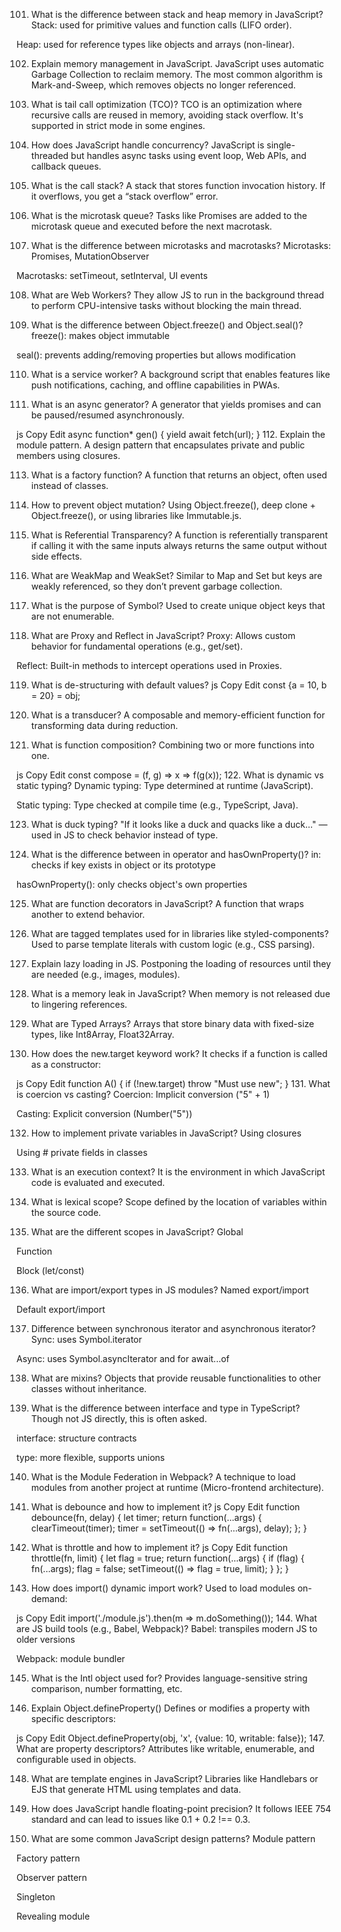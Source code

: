 101. What is the difference between stack and heap memory in JavaScript?
Stack: used for primitive values and function calls (LIFO order).

Heap: used for reference types like objects and arrays (non-linear).

102. Explain memory management in JavaScript.
JavaScript uses automatic Garbage Collection to reclaim memory. The most common algorithm is Mark-and-Sweep, which removes objects no longer referenced.

103. What is tail call optimization (TCO)?
TCO is an optimization where recursive calls are reused in memory, avoiding stack overflow. It's supported in strict mode in some engines.

104. How does JavaScript handle concurrency?
JavaScript is single-threaded but handles async tasks using event loop, Web APIs, and callback queues.

105. What is the call stack?
A stack that stores function invocation history. If it overflows, you get a “stack overflow” error.

106. What is the microtask queue?
Tasks like Promises are added to the microtask queue and executed before the next macrotask.

107. What is the difference between microtasks and macrotasks?
Microtasks: Promises, MutationObserver

Macrotasks: setTimeout, setInterval, UI events

108. What are Web Workers?
They allow JS to run in the background thread to perform CPU-intensive tasks without blocking the main thread.

109. What is the difference between Object.freeze() and Object.seal()?
freeze(): makes object immutable

seal(): prevents adding/removing properties but allows modification

110. What is a service worker?
A background script that enables features like push notifications, caching, and offline capabilities in PWAs.

111. What is an async generator?
A generator that yields promises and can be paused/resumed asynchronously.

js
Copy
Edit
async function* gen() { yield await fetch(url); }
112. Explain the module pattern.
A design pattern that encapsulates private and public members using closures.

113. What is a factory function?
A function that returns an object, often used instead of classes.

114. How to prevent object mutation?
Using Object.freeze(), deep clone + Object.freeze(), or using libraries like Immutable.js.

115. What is Referential Transparency?
A function is referentially transparent if calling it with the same inputs always returns the same output without side effects.

116. What are WeakMap and WeakSet?
Similar to Map and Set but keys are weakly referenced, so they don’t prevent garbage collection.

117. What is the purpose of Symbol?
Used to create unique object keys that are not enumerable.

118. What are Proxy and Reflect in JavaScript?
Proxy: Allows custom behavior for fundamental operations (e.g., get/set).

Reflect: Built-in methods to intercept operations used in Proxies.

119. What is de-structuring with default values?
js
Copy
Edit
const {a = 10, b = 20} = obj;
120. What is a transducer?
A composable and memory-efficient function for transforming data during reduction.

121. What is function composition?
Combining two or more functions into one.

js
Copy
Edit
const compose = (f, g) => x => f(g(x));
122. What is dynamic vs static typing?
Dynamic typing: Type determined at runtime (JavaScript).

Static typing: Type checked at compile time (e.g., TypeScript, Java).

123. What is duck typing?
"If it looks like a duck and quacks like a duck..." — used in JS to check behavior instead of type.

124. What is the difference between in operator and hasOwnProperty()?
in: checks if key exists in object or its prototype

hasOwnProperty(): only checks object's own properties

125. What are function decorators in JavaScript?
A function that wraps another to extend behavior.

126. What are tagged templates used for in libraries like styled-components?
Used to parse template literals with custom logic (e.g., CSS parsing).

127. Explain lazy loading in JS.
Postponing the loading of resources until they are needed (e.g., images, modules).

128. What is a memory leak in JavaScript?
When memory is not released due to lingering references.

129. What are Typed Arrays?
Arrays that store binary data with fixed-size types, like Int8Array, Float32Array.

130. How does the new.target keyword work?
It checks if a function is called as a constructor:

js
Copy
Edit
function A() {
  if (!new.target) throw "Must use new";
}
131. What is coercion vs casting?
Coercion: Implicit conversion ("5" + 1)

Casting: Explicit conversion (Number("5"))

132. How to implement private variables in JavaScript?
Using closures

Using # private fields in classes

133. What is an execution context?
It is the environment in which JavaScript code is evaluated and executed.

134. What is lexical scope?
Scope defined by the location of variables within the source code.

135. What are the different scopes in JavaScript?
Global

Function

Block (let/const)

136. What are import/export types in JS modules?
Named export/import

Default export/import

137. Difference between synchronous iterator and asynchronous iterator?
Sync: uses Symbol.iterator

Async: uses Symbol.asyncIterator and for await...of

138. What are mixins?
Objects that provide reusable functionalities to other classes without inheritance.

139. What is the difference between interface and type in TypeScript?
Though not JS directly, this is often asked.

interface: structure contracts

type: more flexible, supports unions

140. What is the Module Federation in Webpack?
A technique to load modules from another project at runtime (Micro-frontend architecture).

141. What is debounce and how to implement it?
js
Copy
Edit
function debounce(fn, delay) {
  let timer;
  return function(...args) {
    clearTimeout(timer);
    timer = setTimeout(() => fn(...args), delay);
  };
}
142. What is throttle and how to implement it?
js
Copy
Edit
function throttle(fn, limit) {
  let flag = true;
  return function(...args) {
    if (flag) {
      fn(...args);
      flag = false;
      setTimeout(() => flag = true, limit);
    }
  };
}
143. How does import() dynamic import work?
Used to load modules on-demand:

js
Copy
Edit
import('./module.js').then(m => m.doSomething());
144. What are JS build tools (e.g., Babel, Webpack)?
Babel: transpiles modern JS to older versions

Webpack: module bundler

145. What is the Intl object used for?
Provides language-sensitive string comparison, number formatting, etc.

146. Explain Object.defineProperty()
Defines or modifies a property with specific descriptors:

js
Copy
Edit
Object.defineProperty(obj, 'x', {value: 10, writable: false});
147. What are property descriptors?
Attributes like writable, enumerable, and configurable used in objects.

148. What are template engines in JavaScript?
Libraries like Handlebars or EJS that generate HTML using templates and data.

149. How does JavaScript handle floating-point precision?
It follows IEEE 754 standard and can lead to issues like 0.1 + 0.2 !== 0.3.

150. What are some common JavaScript design patterns?
Module pattern

Factory pattern

Observer pattern

Singleton

Revealing module
